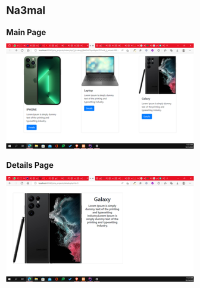 # Na3mal

## Main Page

![alt text](ScreenShots/Screenshot%202022-10-19%20112317.png "Main Page")


## Details Page


![alt text](ScreenShots/Screenshot%202022-10-19%20112335.png "Details Page")

